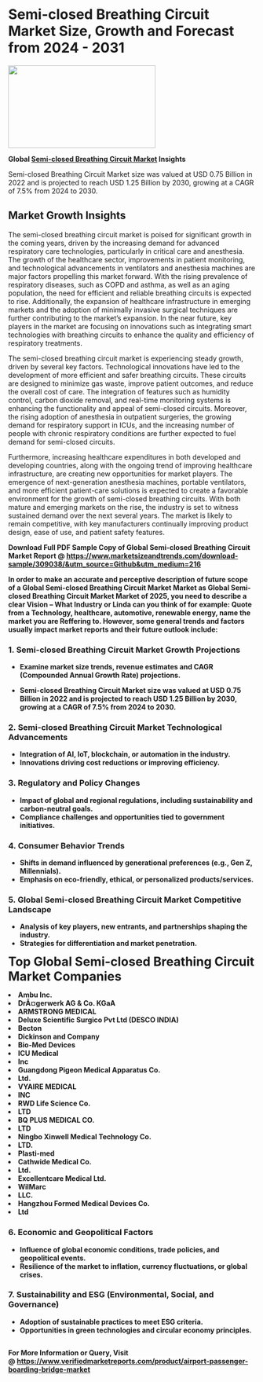 <H1>Semi-closed Breathing Circuit Market Size, Growth and Forecast from 2024 - 2031</H1><img class="aligncenter size-medium wp-image-584254" src="https://thirdeyenews.in/wp-content/uploads/2024/09/Global-Market-Research-300x168.jpeg" alt="" width="300" height="168" /><p><strong>Global&nbsp;<a href="https://www.marketsizeandtrends.com/download-sample/309038/&amp;utm_source=Github&utm_medium=216">Semi-closed Breathing Circuit Market</a> Insights</strong></p><p>Semi-closed Breathing Circuit Market size was valued at USD 0.75 Billion in 2022 and is projected to reach USD 1.25 Billion by 2030, growing at a CAGR of 7.5% from 2024 to 2030.</p><p><h2>Market Growth Insights</h2> <p>The semi-closed breathing circuit market is poised for significant growth in the coming years, driven by the increasing demand for advanced respiratory care technologies, particularly in critical care and anesthesia. The growth of the healthcare sector, improvements in patient monitoring, and technological advancements in ventilators and anesthesia machines are major factors propelling this market forward. With the rising prevalence of respiratory diseases, such as COPD and asthma, as well as an aging population, the need for efficient and reliable breathing circuits is expected to rise. Additionally, the expansion of healthcare infrastructure in emerging markets and the adoption of minimally invasive surgical techniques are further contributing to the market’s expansion. In the near future, key players in the market are focusing on innovations such as integrating smart technologies with breathing circuits to enhance the quality and efficiency of respiratory treatments.</p> <p><strong></strong></p> <p>The semi-closed breathing circuit market is experiencing steady growth, driven by several key factors. Technological innovations have led to the development of more efficient and safer breathing circuits. These circuits are designed to minimize gas waste, improve patient outcomes, and reduce the overall cost of care. The integration of features such as humidity control, carbon dioxide removal, and real-time monitoring systems is enhancing the functionality and appeal of semi-closed circuits. Moreover, the rising adoption of anesthesia in outpatient surgeries, the growing demand for respiratory support in ICUs, and the increasing number of people with chronic respiratory conditions are further expected to fuel demand for semi-closed circuits.</p> <p>Furthermore, increasing healthcare expenditures in both developed and developing countries, along with the ongoing trend of improving healthcare infrastructure, are creating new opportunities for market players. The emergence of next-generation anesthesia machines, portable ventilators, and more efficient patient-care solutions is expected to create a favorable environment for the growth of semi-closed breathing circuits. With both mature and emerging markets on the rise, the industry is set to witness sustained demand over the next several years. The market is likely to remain competitive, with key manufacturers continually improving product design, ease of use, and patient safety features.</p> <p><strong></p><p><span class=""><strong>Download Full PDF Sample Copy of Global Semi-closed Breathing Circuit Market Report</strong> @ <a href="https://www.marketsizeandtrends.com/download-sample/309038/&amp;utm_source=Github&utm_medium=216" target="_blank">https://www.marketsizeandtrends.com/download-sample/309038/&amp;utm_source=Github&utm_medium=216</a></span></p><p>In order to make an accurate and perceptive description of future scope of a Global&nbsp;Semi-closed Breathing Circuit Market Market as Global&nbsp;Semi-closed Breathing Circuit Market Market of 2025, you need to describe a clear Vision &ndash; What Industry or Linda can you think of for example: Quote from a Technology, healthcare, automotive, renewable energy, name the market you are Reffering to. However, some general trends and factors usually impact market reports and their future outlook include:</p><h3>1.&nbsp;<strong>Semi-closed Breathing Circuit Market Growth Projections</strong></h3><ul><li>Examine market size trends, revenue estimates and CAGR (Compounded Annual Growth Rate) projections.</li><li><p>Semi-closed Breathing Circuit Market size was valued at USD 0.75 Billion in 2022 and is projected to reach USD 1.25 Billion by 2030, growing at a CAGR of 7.5% from 2024 to 2030.</p></li></ul><h3>2.&nbsp;<strong>Semi-closed Breathing Circuit Market Technological Advancements</strong></h3><ul><li>Integration of AI, IoT, blockchain, or automation in the industry.</li><li>Innovations driving cost reductions or improving efficiency.</li></ul><h3>3.&nbsp;<strong>Regulatory and Policy Changes</strong></h3><ul><li>Impact of global and regional regulations, including sustainability and carbon-neutral goals.</li><li>Compliance challenges and opportunities tied to government initiatives.</li></ul><h3>4.&nbsp;<strong>Consumer Behavior Trends</strong></h3><ul><li>Shifts in demand influenced by generational preferences (e.g., Gen Z, Millennials).</li><li>Emphasis on eco-friendly, ethical, or personalized products/services.</li></ul><h3>5.&nbsp;<strong>Global Semi-closed Breathing Circuit Market Competitive Landscape</strong></h3><ul><li>Analysis of key players, new entrants, and partnerships shaping the industry.</li><li>Strategies for differentiation and market penetration.</li></ul><p data-pm-slice="1 1 []"><span style="color: inherit; font-family: inherit; font-size: 25px;">Top Global Semi-closed Breathing Circuit Market Companies</span></p><div class="" data-test-id=""><p><li>Ambu Inc.</li><li> DrÃ¤gerwerk AG & Co. KGaA</li><li> ARMSTRONG MEDICAL</li><li> Deluxe Scientific Surgico Pvt Ltd (DESCO INDIA)</li><li> Becton</li><li> Dickinson and Company</li><li> Bio-Med Devices</li><li> ICU Medical</li><li> Inc</li><li> Guangdong Pigeon Medical Apparatus Co.</li><li>Ltd.</li><li> VYAIRE MEDICAL</li><li> INC</li><li> RWD Life Science Co.</li><li>LTD</li><li> BQ PLUS MEDICAL CO.</li><li> LTD</li><li> Ningbo Xinwell Medical Technology Co.</li><li> LTD.</li><li> Plasti-med</li><li> Cathwide Medical Co.</li><li> Ltd.</li><li> Excellentcare Medical Ltd.</li><li> WilMarc</li><li> LLC.</li><li> Hangzhou Formed Medical Devices Co.</li><li>Ltd</li></p></div><h3>6.&nbsp;<strong>Economic and Geopolitical Factors</strong></h3><ul><li>Influence of global economic conditions, trade policies, and geopolitical events.</li><li>Resilience of the market to inflation, currency fluctuations, or global crises.</li></ul><h3>7.&nbsp;<strong>Sustainability and ESG (Environmental, Social, and Governance)</strong></h3><ul><li>Adoption of sustainable practices to meet ESG criteria.</li><li>Opportunities in green technologies and circular economy principles.</li></ul><h2><strong style="font-size: 14px;">For More Information or Query, Visit @&nbsp;</strong><a style="background-color: #ffffff; font-size: 14px;" href="https://www.marketsizeandtrends.com/report/semi-closed-breathing-circuit-market/" target="_blank">https://www.verifiedmarketreports.com/product/airport-passenger-boarding-bridge-market</a></h2>
